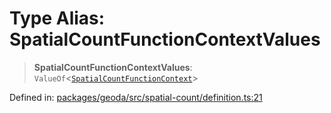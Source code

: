 # Type Alias: SpatialCountFunctionContextValues

> **SpatialCountFunctionContextValues**: `ValueOf`\<[`SpatialCountFunctionContext`](SpatialCountFunctionContext.md)\>

Defined in: [packages/geoda/src/spatial-count/definition.ts:21](https://github.com/GeoDaCenter/openassistant/blob/29609671cd3dde9838cd883f922b4386c5dff272/packages/geoda/src/spatial-count/definition.ts#L21)
